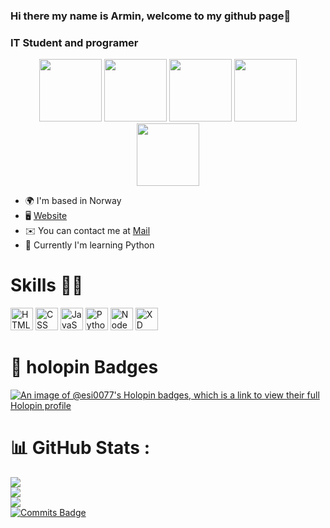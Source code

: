 ### Hi there my name is Armin, welcome to my github page👋
### IT Student and programer

<p align="center">
  <img src="https://static.vecteezy.com/system/resources/previews/027/127/463/original/javascript-logo-javascript-icon-transparent-free-png.png" width="100">
  <img src="https://cdn.freebiesupply.com/logos/large/2x/css3-logo-png-transparent.png" width="100">
  <img src="https://uxwing.com/wp-content/themes/uxwing/download/brands-and-social-media/electron-icon.png" width="100">
  <img src="https://encrypted-tbn0.gstatic.com/images?q=tbn:ANd9GcS7cmmOu4xUkNNZlk-qh4r47i9n6R1mLQD-3Q&s" width="100">
  <img src="https://upload.wikimedia.org/wikipedia/commons/thumb/9/9a/Visual_Studio_Code_1.35_icon.svg/512px-Visual_Studio_Code_1.35_icon.svg.png?20210804221519" width="100">
</p>

* 🌍  I'm based in Norway
* 🖥️  [Website](https://esi0077.github.io/)
* ✉️  You can contact me at [Mail](mailto:armines7654@gmail.com)
* 🧠  Currently I'm learning Python




# Skills 💪🏻

<p align="left">
<img src="https://uxwing.com/wp-content/themes/uxwing/download/brands-and-social-media/html-icon.png" width="36" height="36" alt="HTML" />
<img src="https://cdn-icons-png.freepik.com/512/136/136527.png" width="36" height="36" alt="CSS" />
<img src="https://raw.githubusercontent.com/danielcranney/readme-generator/main/public/icons/skills/javascript-colored.svg" width="36" height="36" alt="JavaScript" />
<img src="https://raw.githubusercontent.com/danielcranney/readme-generator/main/public/icons/skills/python-colored.svg" width="36" height="36" alt="Python" />
<img src="https://raw.githubusercontent.com/danielcranney/readme-generator/main/public/icons/skills/nodejs-colored.svg" width="36" height="36" alt="NodeJS" />
<img src="https://i.imgur.com/JCGbVI0.png" width="36" height="36" alt="XD" />
</p>

<!-- # Wakatime Stats 🚀 -->

<!--START_SECTION:waka-->
<!--END_SECTION:waka-->
# 🤖 holopin Badges 
[![An image of @esi0077's Holopin badges, which is a link to view their full Holopin profile](https://holopin.me/esi0077)](https://holopin.io/@esi0077)


# 📊 GitHub Stats :
![](https://github-readme-stats.vercel.app/api?username=esi0077&theme=dark&hide_border=true&include_all_commits=true&count_private=true)<br/>
![](https://github-readme-streak-stats.herokuapp.com/?user=esi0077&theme=dark&hide_border=true)<br/>
![](https://github-readme-stats.vercel.app/api/top-langs/?username=esi0077&theme=dark&hide_border=true&include_all_commits=true&count_private=true&layout=compact)<br>
[![Commits Badge](https://badges.pufler.dev/commits/monthly/esi0077)](https://badges.pufler.dev)



